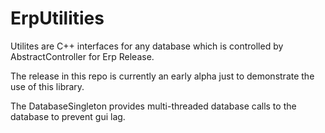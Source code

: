 # ErpUtilities
Utilites are C++ interfaces for any database which is controlled
by AbstractController for Erp Release.

The release in this repo is currently an early alpha just
to demonstrate the use of this library.

The DatabaseSingleton provides multi-threaded database calls
to the database to prevent gui lag.
